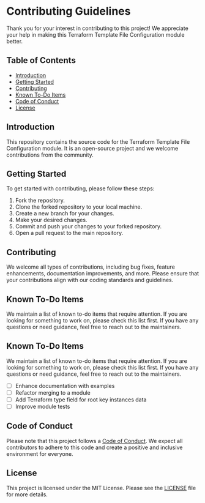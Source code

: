# Contributing Guidelines

Thank you for your interest in contributing to this project! We appreciate your help in making this Terraform Template File Configuration module better.

## Table of Contents
- [Introduction](#introduction)
- [Getting Started](#getting-started)
- [Contributing](#contributing)
- [Known To-Do Items](#known-to-do-items)
- [Code of Conduct](#code-of-conduct)
- [License](#license)

## Introduction
This repository contains the source code for the Terraform Template File Configuration module. It is an open-source project and we welcome contributions from the community.

## Getting Started
To get started with contributing, please follow these steps:
1. Fork the repository.
2. Clone the forked repository to your local machine.
3. Create a new branch for your changes.
4. Make your desired changes.
5. Commit and push your changes to your forked repository.
6. Open a pull request to the main repository.

## Contributing
We welcome all types of contributions, including bug fixes, feature enhancements, documentation improvements, and more. Please ensure that your contributions align with our coding standards and guidelines.

## Known To-Do Items
We maintain a list of known to-do items that require attention. If you are looking for something to work on, please check this list first. If you have any questions or need guidance, feel free to reach out to the maintainers.

## Known To-Do Items
We maintain a list of known to-do items that require attention. If you are looking for something to work on, please check this list first. If you have any questions or need guidance, feel free to reach out to the maintainers.

- [ ] Enhance documentation with examples
- [ ] Refactor merging to a module
- [ ] Add Terraform type field for root key instances data
- [ ] Improve module tests

## Code of Conduct
Please note that this project follows a [Code of Conduct](CODE_OF_CONDUCT.md). We expect all contributors to adhere to this code and create a positive and inclusive environment for everyone.

## License
This project is licensed under the MIT License. Please see the [LICENSE](LICENSE) file for more details.
